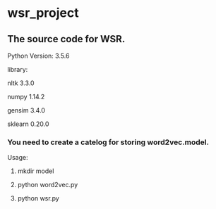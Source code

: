 # wsr_project

## The source code for WSR.

Python Version: 3.5.6

library: 

nltk 3.3.0

numpy 1.14.2

gensim 3.4.0

sklearn 0.20.0

### You need to create a catelog for storing word2vec.model.

Usage:
1. mkdir model

2. python word2vec.py

3. python wsr.py
